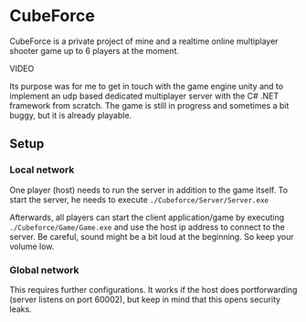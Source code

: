 # CubeForce

CubeForce is a private project of mine and a realtime online multiplayer shooter game up to 6 players at the moment.

VIDEO

Its purpose was for me to get in touch with the game engine unity and to implement an udp based dedicated multiplayer server with the C# .NET framework from scratch. The game is still in progress and sometimes a bit buggy, but it is already playable.

## Setup

### Local network
One player (host) needs to run the server in addition to the game itself. To start the server, he needs to execute `./Cubeforce/Server/Server.exe`

Afterwards, all players can start the client application/game by executing `./Cubeforce/Game/Game.exe` and use the host ip address to connect to the server.
Be careful, sound might be a bit loud at the beginning. So keep your volume low.

### Global network
This requires further configurations. It works if the host does portforwarding (server listens on port 60002), but keep in mind that this opens security leaks.

